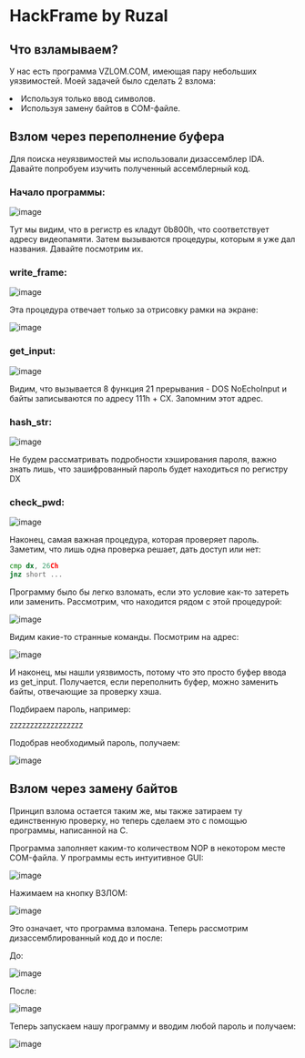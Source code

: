 <h1>HackFrame by Ruzal</h1>

<h2>Что взламываем?</h2>
<p>У нас есть программа VZLOM.COM, имеющая пару небольших уязвимостей. Моей задачей было сделать 2 взлома:</p>
<li>Используя только ввод символов.</li>
<li>Используя замену байтов в COM-файле.</li>

<h2>Взлом через переполнение буфера</h2>
<p>Для поиска неуязвимостей мы использовали дизассемблер IDA. Давайте попробуем изучить полученный ассемблерный код.</p>
<h3>Начало программы:</h3>

![image](https://github.com/SvetoCopy/HackFrame/assets/65361271/948f55ea-703e-406e-89ee-69cd541460c1)

<p>Тут мы видим, что в регистр es кладут 0b800h, что соответствует адресу видеопамяти. Затем вызываются процедуры, которым я уже дал названия.
Давайте посмотрим их.</p>

<h3>write_frame:</h3>

![image](https://github.com/SvetoCopy/HackFrame/assets/65361271/e77512ea-5ac0-4cd1-84eb-ef56d30193f2)

<p>Эта процедура отвечает только за отрисовку рамки на экране:</p>

![image](https://github.com/SvetoCopy/HackFrame/assets/65361271/2c259c85-4fd8-41b4-942d-f1b40aa34c0b)

<h3>get_input:</h3>

![image](https://github.com/SvetoCopy/HackFrame/assets/65361271/e6c075e9-7af5-4fad-a4fa-0916915b51b0)

<p>Видим, что вызывается 8 функция 21 прерывания - DOS NoEchoInput и байты записываются по адресу 111h + CX. Запомним этот адрес.</p>

<h3>hash_str:</h3>

![image](https://github.com/SvetoCopy/HackFrame/assets/65361271/f6261658-fbb6-429e-8e90-17f02f1a219b)

<p>Не будем рассматривать подробности хэширования пароля, важно знать лишь, что зашифрованный пароль будет находиться по регистру DX</p>

<h3>check_pwd:</h3>

![image](https://github.com/SvetoCopy/HackFrame/assets/65361271/e795a85e-85c6-422a-a3d0-b8cc7f82df8c)

<p>Наконец, самая важная процедура, которая проверяет пароль. Заметим, что лишь одна проверка решает, дать доступ или нет:<p>

```asm
cmp dx, 26Ch
jnz short ...
```

<p>Программу было бы легко взломать, если это условие как-то затереть или заменить. Рассмотрим, что находится рядом с этой процедурой:</p>

![image](https://github.com/SvetoCopy/HackFrame/assets/65361271/16c80693-d977-41aa-ba41-bc8f1fd62b73)

<p>Видим какие-то странные команды. Посмотрим на адрес:</p>

![image](https://github.com/SvetoCopy/HackFrame/assets/65361271/e9f787a5-b325-48c9-8b0f-b074c6ebc79e)

<p>И наконец, мы нашли уязвимость, потому что это просто буфер ввода из get_input. Получается, если переполнить буфер, можно заменить байты, отвечающие за проверку хэша.</p>
<p>Подбираем пароль, например:</p>

```
ZZZZZZZZZZZZZZZZZZ
```
<p>Подобрав необходимый пароль, получаем:</p>

![image](https://github.com/SvetoCopy/HackFrame/assets/65361271/b836415b-0849-4e12-853e-81e8f87a26ab)

<h2>Взлом через замену байтов</h2>

<p>Принцип взлома остается таким же, мы также затираем ту единственную проверку, но теперь сделаем это с помощью программы, написанной на C.</p>
<p>Программа заполняет каким-то количеством NOP в некотором месте COM-файла. У программы есть интуитивное GUI:</p>

![image](https://github.com/SvetoCopy/HackFrame/assets/65361271/b3a44f5c-738c-426f-b74f-5890660c5b90)

<p>Нажимаем на кнопку ВЗЛОМ:</p>

![image](https://github.com/SvetoCopy/HackFrame/assets/65361271/20b6a0a7-d921-4690-b26a-e7da53af2cf3)

<p>Это означает, что программа взломана. Теперь рассмотрим дизассемблированный код до и после:</p>

<p>До:</p>

![image](https://github.com/SvetoCopy/HackFrame/assets/65361271/8e9d0099-c070-4c0b-af47-5f4938611e7a)

<p>После:</p>

![image](https://github.com/SvetoCopy/HackFrame/assets/65361271/45bf47d8-9148-4d47-a6c3-aa4f82b4b377)

<p>Теперь запускаем нашу программу и вводим любой пароль и получаем:</p>

![image](https://github.com/SvetoCopy/HackFrame/assets/65361271/c389fff0-b4cd-4b9b-99f3-8e7d9629e680)
